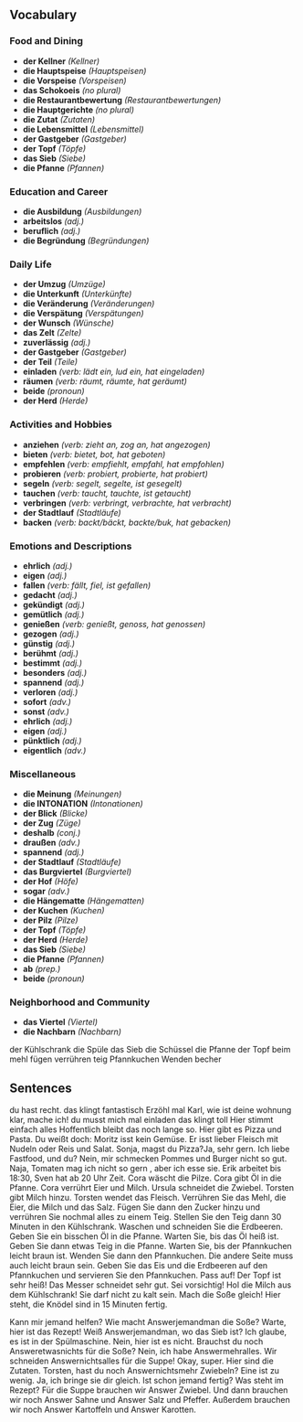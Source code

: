 ## Vocabulary
### Food and Dining
- **der Kellner** *(Kellner)*
- **die Hauptspeise** *(Hauptspeisen)*
- **die Vorspeise** *(Vorspeisen)*
- **das Schokoeis** *(no plural)*
- **die Restaurantbewertung** *(Restaurantbewertungen)*
- **die Hauptgerichte** *(no plural)*
- **die Zutat** *(Zutaten)*
- **die Lebensmittel** *(Lebensmittel)*
- **der Gastgeber** *(Gastgeber)*
- **der Topf** *(Töpfe)*
- **das Sieb** *(Siebe)*
- **die Pfanne** *(Pfannen)*

### Education and Career
- **die Ausbildung** *(Ausbildungen)*
- **arbeitslos** *(adj.)*
- **beruflich** *(adj.)*
- **die Begründung** *(Begründungen)*

### Daily Life
- **der Umzug** *(Umzüge)*
- **die Unterkunft** *(Unterkünfte)*
- **die Veränderung** *(Veränderungen)*
- **die Verspätung** *(Verspätungen)*
- **der Wunsch** *(Wünsche)*
- **das Zelt** *(Zelte)*
- **zuverlässig** *(adj.)*
- **der Gastgeber** *(Gastgeber)*
- **der Teil** *(Teile)*
- **einladen** *(verb: lädt ein, lud ein, hat eingeladen)*
- **räumen** *(verb: räumt, räumte, hat geräumt)*
- **beide** *(pronoun)*
- **der Herd** *(Herde)*

### Activities and Hobbies
- **anziehen** *(verb: zieht an, zog an, hat angezogen)*
- **bieten** *(verb: bietet, bot, hat geboten)*
- **empfehlen** *(verb: empfiehlt, empfahl, hat empfohlen)*
- **probieren** *(verb: probiert, probierte, hat probiert)*
- **segeln** *(verb: segelt, segelte, ist gesegelt)*
- **tauchen** *(verb: taucht, tauchte, ist getaucht)*
- **verbringen** *(verb: verbringt, verbrachte, hat verbracht)*
- **der Stadtlauf** *(Stadtläufe)*
- **backen** *(verb: backt/bäckt, backte/buk, hat gebacken)*

### Emotions and Descriptions
- **ehrlich** *(adj.)*
- **eigen** *(adj.)*
- **fallen** *(verb: fällt, fiel, ist gefallen)*
- **gedacht** *(adj.)*
- **gekündigt** *(adj.)*
- **gemütlich** *(adj.)*
- **genießen** *(verb: genießt, genoss, hat genossen)*
- **gezogen** *(adj.)*
- **günstig** *(adj.)*
- **berühmt** *(adj.)*
- **bestimmt** *(adj.)*
- **besonders** *(adj.)*
- **spannend** *(adj.)*
- **verloren** *(adj.)*
- **sofort** *(adv.)*
- **sonst** *(adv.)*
- **ehrlich** *(adj.)*
- **eigen** *(adj.)*
- **pünktlich** *(adj.)*
- **eigentlich** *(adv.)*

### Miscellaneous
- **die Meinung** *(Meinungen)*
- **die INTONATION** *(Intonationen)*
- **der Blick** *(Blicke)*
- **der Zug** *(Züge)*
- **deshalb** *(conj.)*
- **draußen** *(adv.)*
- **spannend** *(adj.)*
- **der Stadtlauf** *(Stadtläufe)*
- **das Burgviertel** *(Burgviertel)*
- **der Hof** *(Höfe)*
- **sogar** *(adv.)*
- **die Hängematte** *(Hängematten)*
- **der Kuchen** *(Kuchen)*
- **der Pilz** *(Pilze)*
- **der Topf** *(Töpfe)*
- **der Herd** *(Herde)*
- **das Sieb** *(Siebe)*
- **die Pfanne** *(Pfannen)*
- **ab** *(prep.)*
- **beide** *(pronoun)*

### Neighborhood and Community
- **das Viertel** *(Viertel)*
- **die Nachbarn** *(Nachbarn)*


der Kühlschrank
die Spüle
das Sieb
die Schüssel
die Pfanne
der Topf
beim
mehl
fügen
verrühren
teig
Pfannkuchen
Wenden
becher

## Sentences
du hast recht. das klingt fantastisch
Erzöhl mal Karl, wie ist deine wohnung
klar, mache ich!
du musst mich mal einladen
das klingt toll
Hier stimmt einfach alles
Hoffentlich bleibt das noch lange so.
Hier gibt es Pizza und Pasta.
Du weißt doch: Moritz isst kein Gemüse. Er isst lieber Fleisch mit Nudeln oder Reis und Salat.
Sonja, magst du Pizza?Ja, sehr gern.
Ich liebe Fastfood, und du? Nein, mir schmecken Pommes und Burger nicht so gut.
Naja, Tomaten mag ich nicht so gern , aber ich esse sie.
Erik arbeitet bis 18:30, Sven hat ab 20 Uhr Zeit. 
Cora wäscht die Pilze.
Cora gibt Öl in die Pfanne.
Cora verrührt Eier und Milch.
Ursula schneidet die Zwiebel.
Torsten gibt Milch hinzu.
Torsten wendet das Fleisch.
Verrühren Sie das Mehl, die Eier, die Milch und das Salz.
Fügen Sie dann den Zucker hinzu und verrühren Sie nochmal alles zu einem Teig.
Stellen Sie den Teig dann 30 Minuten in den Kühlschrank.
Waschen und schneiden Sie die Erdbeeren.
Geben Sie ein bisschen Öl in die Pfanne. Warten Sie, bis das Öl heiß ist.
Geben Sie dann etwas Teig in die Pfanne.
Warten Sie, bis der Pfannkuchen leicht braun ist.
Wenden Sie dann den Pfannkuchen. Die andere Seite muss auch leicht braun sein.
Geben Sie das Eis und die Erdbeeren auf den Pfannkuchen und servieren Sie den Pfannkuchen.
Pass auf! Der Topf ist sehr heiß!
Das Messer schneidet sehr gut. Sei vorsichtig!
Hol die Milch aus dem Kühlschrank! Sie darf nicht zu kalt sein.
Mach die Soße gleich! Hier steht, die Knödel sind in 15 Minuten fertig.


Kann mir jemand helfen?
Wie macht Answerjemandman die Soße?
Warte, hier ist das Rezept!
Weiß Answerjemandman, wo das Sieb ist?
Ich glaube, es ist in der Spülmaschine.
Nein, hier ist es nicht.
Brauchst du noch Answeretwasnichts für die Soße?
Nein, ich habe Answermehralles.
Wir schneiden Answernichtsalles für die Suppe!
Okay, super. Hier sind die Zutaten.
Torsten, hast du noch Answernichtsmehr Zwiebeln? Eine ist zu wenig.
Ja, ich bringe sie dir gleich.
Ist schon jemand fertig?
Was steht im Rezept?
Für die Suppe brauchen wir Answer Zwiebel. Und dann brauchen wir noch Answer Sahne und Answer Salz und Pfeffer. Außerdem brauchen wir noch Answer Kartoffeln und Answer Karotten.
